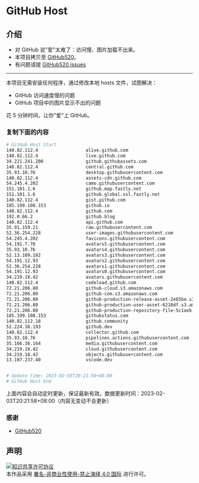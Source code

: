 # GitHub Host
## 介绍
- 对 GitHub 说"爱"太难了：访问慢、图片加载不出来。
- 本项目拷贝至 [GitHub520](https://github.com/521xueweihan/GitHub520)。
- 有问题请提 [GitHub520 issues](https://github.com/521xueweihan/GitHub520/issues/new)

---

本项目无需安装任何程序，通过修改本地 hosts 文件，试图解决：
- GitHub 访问速度慢的问题
- GitHub 项目中的图片显示不出的问题

花 5 分钟时间，让你"爱"上 GitHub。

### 复制下面的内容
```bash
# GitHub Host Start
140.82.112.4                  alive.github.com
140.82.112.4                  live.github.com
34.221.241.200                github.githubassets.com
140.82.112.4                  central.github.com
35.93.10.76                   desktop.githubusercontent.com
140.82.112.4                  assets-cdn.github.com
54.245.4.202                  camo.githubusercontent.com
151.101.1.6                   github.map.fastly.net
151.101.1.6                   github.global.ssl.fastly.net
140.82.112.4                  gist.github.com
185.199.108.153               github.io
140.82.112.4                  github.com
192.0.66.2                    github.blog
140.82.112.4                  api.github.com
35.91.159.21                  raw.githubusercontent.com
52.36.254.228                 user-images.githubusercontent.com
54.245.4.202                  favicons.githubusercontent.com
54.191.7.70                   avatars5.githubusercontent.com
35.93.10.76                   avatars4.githubusercontent.com
52.13.109.102                 avatars3.githubusercontent.com
54.191.12.93                  avatars2.githubusercontent.com
52.36.254.228                 avatars1.githubusercontent.com
54.191.12.93                  avatars0.githubusercontent.com
34.219.18.42                  avatars.githubusercontent.com
140.82.112.4                  codeload.github.com
72.21.206.80                  github-cloud.s3.amazonaws.com
72.21.206.80                  github-com.s3.amazonaws.com
72.21.206.80                  github-production-release-asset-2e65be.s3.amazonaws.com
72.21.206.80                  github-production-user-asset-6210df.s3.amazonaws.com
72.21.206.80                  github-production-repository-file-5c1aeb.s3.amazonaws.com
185.199.108.153               githubstatus.com
140.82.112.18                 github.community
52.224.38.193                 github.dev
140.82.112.4                  collector.github.com
35.93.10.76                   pipelines.actions.githubusercontent.com
35.166.36.164                 media.githubusercontent.com
34.219.18.42                  cloud.githubusercontent.com
34.219.18.42                  objects.githubusercontent.com
13.107.237.40                 vscode.dev


# Update time: 2023-02-03T20:21:58+08:00
# GitHub Host End

```
上面内容会自动定时更新，保证最新有效。数据更新时间：2023-02-03T20:21:58+08:00（内容无变动不会更新）

### 感谢

- [GitHub520](https://github.com/521xueweihan/GitHub520)

## 声明
<a rel="license" href="https://creativecommons.org/licenses/by-nc-nd/4.0/deed.zh"><img alt="知识共享许可协议" style="border-width: 0" src="https://licensebuttons.net/l/by-nc-nd/4.0/88x31.png"></a><br>本作品采用 <a rel="license" href="https://creativecommons.org/licenses/by-nc-nd/4.0/deed.zh">署名-非商业性使用-禁止演绎 4.0 国际</a> 进行许可。